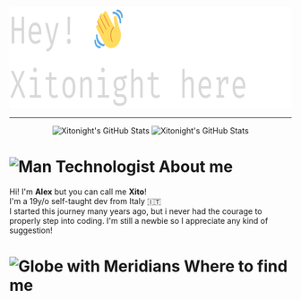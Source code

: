 <p align="left">
    <img src="./assets/hi_there.png" height="180">
</p>

----------

<div align="center">
    <img src="https://github-readme-stats.vercel.app/api?username=Xitonight&theme=dark&show_icons=true&hide_border=true&count_private=true" alt="Xitonight's GitHub Stats" height="180"/>
    <img src="https://github-readme-stats.vercel.app/api/top-langs/?username=Xitonight&theme=dark&show_icons=true&hide_border=true&layout=compact" alt="Xitonight's GitHub Stats" height="180" />
</div>


# <img src="https://raw.githubusercontent.com/Tarikul-Islam-Anik/Animated-Fluent-Emojis/master/Emojis/People/Man%20Technologist.png" alt="Man Technologist" width="30" height="30" /> About me

Hi! I'm **Alex** but you can call me **Xito**! <br>
I'm a 19y/o self-taught dev from Italy 🇮🇹 <br>
I started this journey many years ago, but i never had the courage to properly step into coding. I'm still a newbie so I appreciate any kind of suggestion!

# <img src="https://raw.githubusercontent.com/Tarikul-Islam-Anik/Animated-Fluent-Emojis/master/Emojis/Travel%20and%20places/Globe%20with%20Meridians.png" alt="Globe with Meridians" width="30" height="30" /> Where to find me


